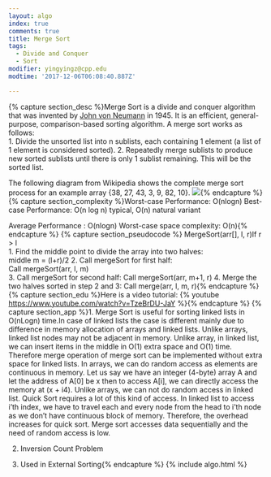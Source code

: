```yaml
---
layout: algo
index: true
comments: true
title: Merge Sort
tags:
  - Divide and Conquer
  - Sort
modifier: yingyingz@cpp.edu
modtime: '2017-12-06T06:08:40.887Z'

---
```

{% capture section_desc %}Merge Sort is a divide and conquer algorithm that was invented by [John von Neumann](https://en.wikipedia.org/wiki/John_von_Neumann) in 1945. It is an efficient, general-purpose, comparison-based sorting algorithm. A merge sort works as follows:		
  	1. Divide the unsorted list into n sublists, each containing 1 element (a list of 1 element is considered sorted).
		2. Repeatedly merge sublists to produce new sorted sublists until there is only 1 sublist remaining. This will be the sorted list.
		
The following diagram from Wikipedia shows the complete merge sort process for an example array {38, 27, 43, 3, 9, 82, 10}. ![](http://www.geeksforgeeks.org/wp-content/uploads/Merge-Sort-Tutorial.png){% endcapture %}
{% capture section_complexity %}Worst-case Performance:        O(nlogn) Best-case Performance:          O(n log n) typical,
																						     O(n) natural variant
																								 
Average Performance :            O(nlogn)			Worst-case space complexity: O(n){% endcapture %}
{% capture section_pseudocode %}	MergeSort(arr[], l,  r)If r > l     
	1. Find the middle point to divide the array into two halves:  
             middle m = (l+r)/2
	 2. Call mergeSort for first half:   
             Call mergeSort(arr, l, m)						 
	3. Call mergeSort for second half:
             Call mergeSort(arr, m+1, r)
	4. Merge the two halves sorted in step 2 and 3:
             Call merge(arr, l, m, r){% endcapture %}
{% capture section_edu %}Here is a video tutorial:
{% youtube https://www.youtube.com/watch?v=TzeBrDU-JaY %}{% endcapture %}
{% capture section_app %}1.  Merge Sort is useful for sorting linked lists in O(nLogn) time.In case of linked lists the case is different mainly due to difference in memory allocation of arrays and linked lists. Unlike arrays, linked list nodes may not be adjacent in memory. Unlike array, in linked list, we can insert items in the middle in O(1) extra space and O(1) time. Therefore merge operation of merge sort can be implemented without extra space for linked lists.		In arrays, we can do random access as elements are continuous in memory. Let us say we have an integer (4-byte) array A and let the address of A[0]  be x then to access A[i], we can directly access the memory at (x + i4). Unlike arrays, we can not do random access in linked list. Quick Sort requires a lot of this kind of access. In linked list to access i’th index, we have to travel each and every node from the head to i’th node as we don’t have continuous block of memory. Therefore, the overhead increases for quick sort. Merge sort accesses data sequentially and the need of random access is low.
		
2.  Inversion Count Problem

3.  Used in External Sorting{% endcapture %}
{% include algo.html %}